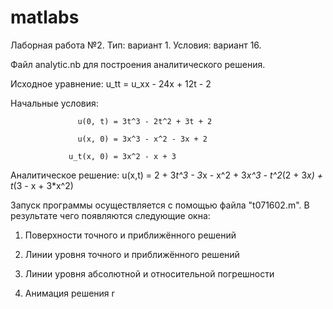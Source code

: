 matlabs
=======

Лаборная работа №2. Тип: вариант 1. Условия: вариант 16.

Файл analytic.nb для построения аналитического решения.


Исходное уравнение: 
                    u_tt = u_xx - 24x + 12t - 2

Начальные условия: 
                   
                   u(0, t) = 3t^3 - 2t^2 + 3t + 2
                   
                   u(x, 0) = 3x^3 - x^2 - 3x + 2               
                   
                 u_t(x, 0) = 3x^2 - x + 3
                 
Аналитическое решение: 
                  u(x,t) = 2 + 3*t^3 - 3*x - x^2 + 3*x^3 - t^2*(2 + 3*x) + t*(3 - x + 3*x^2)


Запуск программы осуществляется с помощью файла "t071602.m". В результате чего появляются следующие окна:

1. Поверхности точного и приближённого решений

2. Линии уровня точного и приближённого решений

3. Линии уровня абсолютной и относительной погрешности

4. Анимация решения
r
